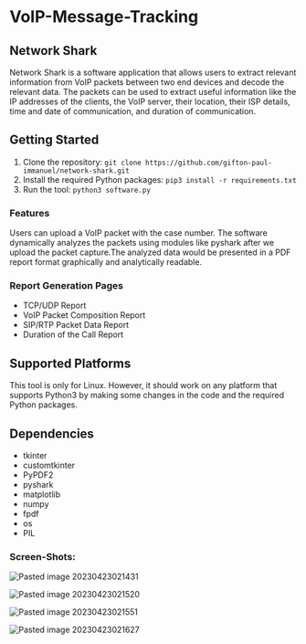 # VoIP-Message-Tracking

## Network Shark

Network Shark is a software application that allows users to extract relevant information from VoIP packets between two end devices and decode the relevant data. The packets can be used to extract useful information like the IP addresses of the clients, the VoIP server, their location, their ISP details, time and date of communication, and duration of communication.


## Getting Started

1. Clone the repository: `git clone https://github.com/gifton-paul-immanuel/network-shark.git`
2. Install the required Python packages: `pip3 install -r requirements.txt`
3. Run the tool: `python3 software.py`

### Features

 Users can upload a VoIP packet with the case number. The software dynamically analyzes the packets using modules like pyshark after we upload the packet capture.The analyzed data would be presented in a PDF report format graphically and analytically readable. 

### Report Generation Pages

- TCP/UDP Report
- VoIP Packet Composition Report
- SIP/RTP Packet Data Report
- Duration of the Call Report

## Supported Platforms

This tool is only for Linux. However, it should work on any platform that supports Python3 by making some changes in the code and the required Python packages.

## Dependencies

- tkinter
- customtkinter
- PyPDF2
- pyshark
- matplotlib
- numpy
- fpdf
- os
- PIL

### Screen-Shots:

![Pasted image 20230423021431](https://user-images.githubusercontent.com/114294837/233806033-30351d2a-f34d-42eb-935f-90b29b37b2d4.png)

![Pasted image 20230423021520](https://user-images.githubusercontent.com/114294837/233806047-c7adbc11-ca9b-406a-a8c1-a28c59d0a0f2.png)

![Pasted image 20230423021551](https://user-images.githubusercontent.com/114294837/233806056-896b0ca4-69fb-48ac-89f4-627ca4dce9d8.png)

![Pasted image 20230423021627](https://user-images.githubusercontent.com/114294837/233806057-625e22da-d178-4cd2-ae74-a4327c3445b3.png)


